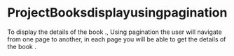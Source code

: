 # ProjectBooksdisplayusingpagination
To display the details of the book ., Using pagination the user will navigate from one page to another, in each page you will be able to get the details of the book .
